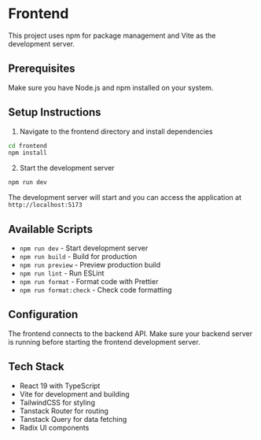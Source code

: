 # Frontend

This project uses npm for package management and Vite as the development server.

## Prerequisites

Make sure you have Node.js and npm installed on your system.

## Setup Instructions

1. Navigate to the frontend directory and install dependencies

```bash
cd frontend
npm install
```

2. Start the development server

```bash
npm run dev
```

The development server will start and you can access the application at `http://localhost:5173`

## Available Scripts

- `npm run dev` - Start development server
- `npm run build` - Build for production
- `npm run preview` - Preview production build
- `npm run lint` - Run ESLint
- `npm run format` - Format code with Prettier
- `npm run format:check` - Check code formatting

## Configuration

The frontend connects to the backend API. Make sure your backend server is running before starting the frontend development server.

## Tech Stack

- React 19 with TypeScript
- Vite for development and building
- TailwindCSS for styling
- Tanstack Router for routing
- Tanstack Query for data fetching
- Radix UI components